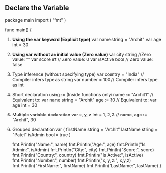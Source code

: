 ## Declare the Variable
package main
import (
    "fmt"
)

func main() {
1. **Using the var keyword (Explicit type)** 
var name string = "Archit"
var age int = 30

2. **Using var without an initial value (Zero value)**
var city string  //Zero value: ""
var score int    // Zero value: 0
var isActive bool // Zero value: false

3. Type inference (without specifying type)
var country = "India" // Compiler infers type as string
var number = 100      // Compiler infers type as int

4. Short declaration using := (Inside functions only)
name := "Archit1" // Equivalent to: var name string = "Archit"
age := 30        // Equivalent to: var age int = 30

5. Multiple variable declaration
var x, y, z int = 1, 2, 3
// name, age := "Archit", 30

6. Grouped declaration
var (
    firstName string = "Archit"
    lastName  string = "Patel"
    isAdmin   bool   = true
)

    fmt.Println("Name:", name)
    fmt.Println("Age:", age)
    fmt.Println("Is Admin:", isAdmin)
    fmt.Println("City:", city)
    fmt.Println("Score:", score)
    fmt.Println("Country:", country)
    fmt.Println("Is Active:", isActive)
    fmt.Println("Number:", number)
    fmt.Println("x, y, z:", x,y,z)
    fmt.Println("FirstName:", firstName)
    fmt.Println("LastName:", lastName)
}

